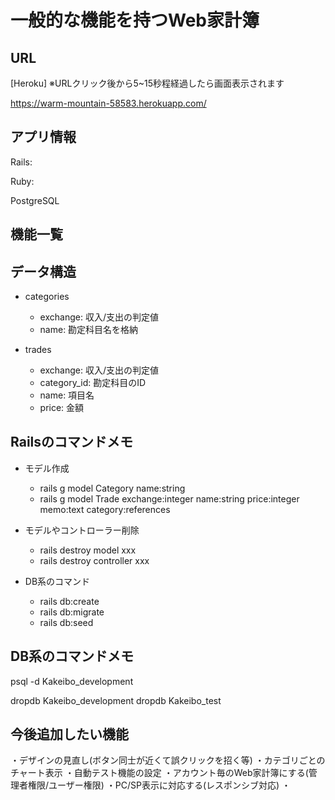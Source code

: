 # 一般的な機能を持つWeb家計簿

## URL

[Heroku] ※URLクリック後から5~15秒程経過したら画面表示されます

<https://warm-mountain-58583.herokuapp.com/>

## アプリ情報

Rails:

Ruby:

PostgreSQL

## 機能一覧

## データ構造

- categories
  - exchange: 収入/支出の判定値
  - name: 勘定科目名を格納

- trades
  - exchange: 収入/支出の判定値
  - category_id: 勘定科目のID
  - name: 項目名
  - price: 金額

## Railsのコマンドメモ

- モデル作成
  - rails g model Category name:string
  - rails g model Trade exchange:integer name:string price:integer memo:text category:references

- モデルやコントローラー削除
  - rails destroy model xxx
  - rails destroy controller xxx

- DB系のコマンド
  - rails db:create
  - rails db:migrate
  - rails db:seed

## DB系のコマンドメモ

psql -d Kakeibo_development

dropdb Kakeibo_development
dropdb Kakeibo_test

## 今後追加したい機能

・デザインの見直し(ボタン同士が近くて誤クリックを招く等)
・カテゴリごとのチャート表示
・自動テスト機能の設定
・アカウント毎のWeb家計簿にする(管理者権限/ユーザー権限)
・PC/SP表示に対応する(レスポンシブ対応)
・
